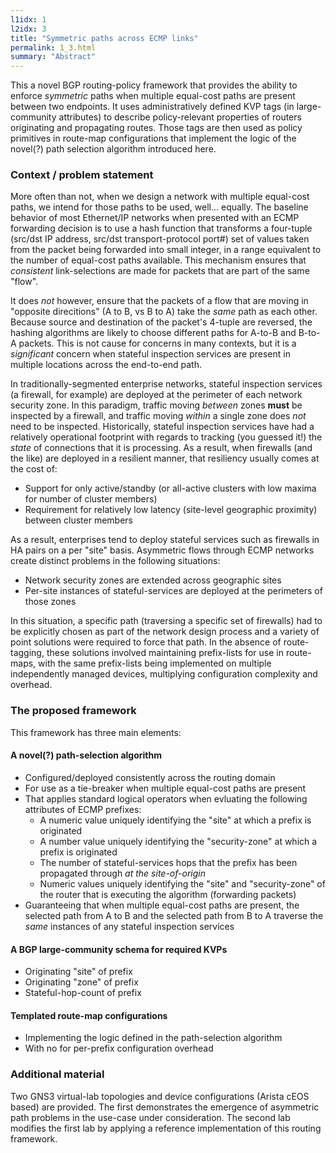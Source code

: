 ```yaml
---
l1idx: 1
l2idx: 3
title: "Symmetric paths across ECMP links"
permalink: 1_3.html
summary: "Abstract"
---
```


This a novel BGP routing-policy framework that provides the ability to enforce *symmetric* paths when multiple equal-cost paths are present between two endpoints.  It uses administratively defined KVP tags (in large-community attributes) to describe policy-relevant properties of routers originating and propagating routes.  Those tags are then used as policy primitives in route-map configurations that implement the logic of the novel(?) path selection algorithm introduced here.

### Context / problem statement

More often than not, when we design a network with multiple equal-cost paths, we intend for those paths to be used, well... equally.  The baseline behavior of most Ethernet/IP networks when presented with an ECMP forwarding decision is to use a hash function that transforms a four-tuple (src/dst IP address, src/dst transport-protocol port#) set of values taken from the packet being forwarded into small integer, in a range equivalent to the number of equal-cost paths available.  This mechanism ensures that *consistent* link-selections are made for packets that are part of the same "flow".

It does *not* however, ensure that the packets of a flow that are moving in "opposite direcitions" (A to B, vs B to A) take the *same* path as each other.  Because source and destination of the packet's 4-tuple are reversed, the hashing algorithms are likely to choose different paths for A-to-B and B-to-A packets.  This is not cause for concerns in many contexts, but it is a *significant* concern when stateful inspection services are present in multiple locations across the end-to-end path.  

In traditionally-segmented enterprise networks, stateful inspection services (a firewall, for example) are deployed at the perimeter of each network security zone.  In this paradigm, traffic moving *between* zones **must** be inspected by a firewall, and traffic moving *within* a single zone does *not* need to be inspected.  Historically, stateful inspection services have had a relatively operational footprint with regards to tracking (you guessed it!) the *state* of connections that it is processing.  As a result, when firewalls (and the like) are deployed in a resilient manner, that resiliency usually comes at the cost of:
  - Support for only active/standby (or all-active clusters with low maxima for number of cluster members)
  - Requirement for relatively low latency (site-level geographic proximity) between cluster members

As a result, enterprises tend to deploy stateful services such as firewalls in HA pairs on a per "site" basis.  Asymmetric flows through ECMP networks create distinct problems in the following situations:
- Network security zones are extended across geographic sites
- Per-site instances of stateful-services are deployed at the perimeters of those zones

In this situation, a specific path (traversing a specific set of firewalls) had to be explicitly chosen as part of the network design process and a variety of point solutions were required to force that path.  In the absence of route-tagging, these solutions involved maintaining prefix-lists for use in route-maps, with the same prefix-lists being implemented on multiple independently managed devices, multiplying configuration complexity and overhead.

### The proposed framework

This framework has three main elements:

#### A novel(?) path-selection algorithm
  - Configured/deployed consistently across the routing domain
  - For use as a tie-breaker when multiple equal-cost paths are present
  - That applies standard logical operators when evluating the following attributes of ECMP prefixes:
    - A numeric value uniquely identifying the "site" at which a prefix is originated
    - A number value uniquely identifying the "security-zone" at which a prefix is originated
    - The number of stateful-services hops that the prefix has been propagated through *at the site-of-origin*
    - Numeric values uniquely identifying the "site" and "security-zone" of the router that is executing the algorithm (forwarding packets)
  - Guaranteeing that when multiple equal-cost paths are present, the selected path from A to B and the selected path from B to A traverse the *same* instances of any stateful inspection services

#### A BGP large-community schema for required KVPs
  - Originating "site" of prefix
  - Originating "zone" of prefix
  - Stateful-hop-count of prefix

#### Templated route-map configurations
  - Implementing the logic defined in the path-selection algorithm
  - With no for per-prefix configuration overhead

### Additional material

Two GNS3 virtual-lab topologies and device configurations (Arista cEOS based) are provided.  The first demonstrates the emergence of asymmetric path problems in the use-case under consideration.  The second lab modifies the first lab by applying a reference implementation of this routing framework.